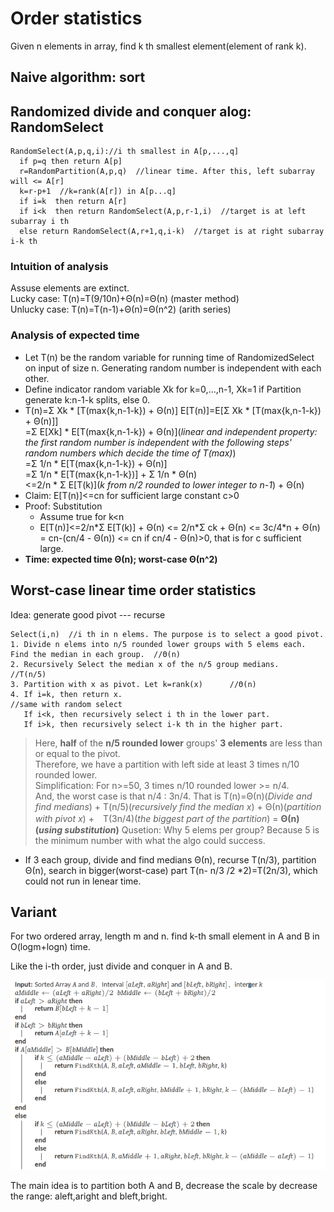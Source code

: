 # Order statistics
Given n elements in array, find k th smallest element(element of rank k).  
## Naive algorithm: sort
## Randomized divide and conquer alog: RandomSelect
```
RandomSelect(A,p,q,i)://i th smallest in A[p,...,q]
  if p=q then return A[p]
  r=RandomPartition(A,p,q)  //linear time. After this, left subarray will <= A[r]
  k=r-p+1  //k=rank(A[r]) in A[p...q]
  if i=k  then return A[r]
  if i<k  then return RandomSelect(A,p,r-1,i)  //target is at left subarray i th
  else return RandomSelect(A,r+1,q,i-k)  //target is at right subarray i-k th
```
### Intuition of analysis
Assuse elements are extinct.  
Lucky case: T(n)=T(9/10n)+Θ(n)=Θ(n)  (master method)  
Unlucky case: T(n)=T(n-1)+Θ(n)=Θ(n^2)  (arith series)  
### Analysis of expected time
- Let T(n) be the random variable for running time of RandomizedSelect on input of size n. Generating random number is independent with each other.
- Define indicator random variable Xk for k=0,...,n-1, Xk=1 if Partition generate k:n-1-k splits, else 0.
- T(n)=Σ Xk * [T(max{k,n-1-k}) + Θ(n)]
E[T(n)]=E[Σ Xk * [T(max{k,n-1-k}) + Θ(n)]]  
       =Σ E[Xk] * E[T(max{k,n-1-k}) + Θ(n)](*linear and independent property: the first random number is independent with the following steps' random numbers which decide the time of T(max)*)  
       =Σ 1/n * E[T(max{k,n-1-k}) + Θ(n)]  
       =Σ 1/n * E[T(max{k,n-1-k})] + Σ 1/n * Θ(n)  
       <=2/n * Σ E[T(k)](*k from n/2 rounded to lower integer to n-1*) + Θ(n)  
- Claim: E[T(n)]<=cn for sufficient large constant c>0
- Proof: Substitution
  - Assume true for k<n
  - E[T(n)]<=2/n\*Σ E[T(k)] + Θ(n) <= 2/n\*Σ ck + Θ(n) <= 3c/4*n + Θ(n) = cn-(cn/4 - Θ(n)) <= cn if cn/4 - Θ(n)>0, that is for c sufficient large.
- **Time: expected time Θ(n); worst-case Θ(n^2)**
## Worst-case linear time order statistics
Idea: generate good pivot --- recurse
```
Select(i,n)  //i th in n elems. The purpose is to select a good pivot.
1. Divide n elems into n/5 rounded lower groups with 5 elems each. Find the median in each group.  //Θ(n)
2. Recursively Select the median x of the n/5 group medians.    //T(n/5)
3. Partition with x as pivot. Let k=rank(x)      //Θ(n)
4. If i=k, then return x.                                        //same with random select
   If i<k, then recursively select i th in the lower part.
   If i>k, then recursively select i-k th in the higher part.
```
> Here, **half** of the **n/5 rounded lower** groups' **3 elements** are less than or equal to the pivot.  
> Therefore, we have a partition with left side at least 3 times n/10 rounded lower.  
> Simplification: For n>=50,  3 times n/10 rounded lower >= n/4.  
> And, the worst case is that n/4 : 3n/4. That is T(n)=Θ(n)(*Divide and find medians*) + T(n/5)(*recursively find the median x*) + Θ(n)(*partition with pivot x*) +　T(3n/4)(*the biggest part of the partition*) = **Θ(n)(*using substitution*)**
Qusetion: Why 5 elems per group? Because 5 is the minimum number with what the algo could success.
- If 3 each group, divide and find medians Θ(n), recurse T(n/3), partition Θ(n), search in bigger(worst-case) part T(n- n/3 /2 *2)=T(2n/3), which could not run in lenear time.

## Variant
For two ordered array, length m and n. find k-th small element in A and B in O(logm+logn) time.

Like the i-th order, just divide and conquer in A and B.

![](https://github.com/Green-404/Notes-of-MIT-Algorithm/blob/main/findkth.png)

The main idea is to partition both A and B, decrease the scale by decrease the range: aleft,aright and bleft,bright.
